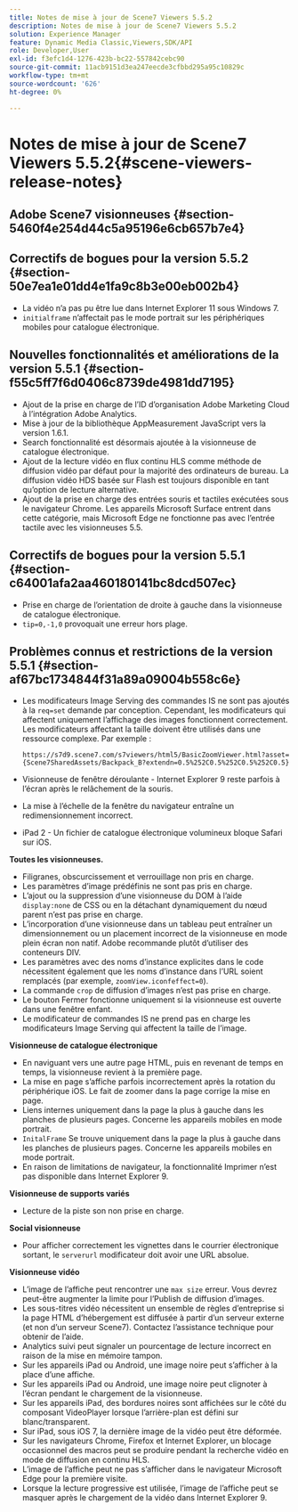 ```yaml
---
title: Notes de mise à jour de Scene7 Viewers 5.5.2
description: Notes de mise à jour de Scene7 Viewers 5.5.2
solution: Experience Manager
feature: Dynamic Media Classic,Viewers,SDK/API
role: Developer,User
exl-id: f3efc1d4-1276-423b-bc22-557842cebc90
source-git-commit: 11acb9151d3ea247eecde3cfbbd295a95c10829c
workflow-type: tm+mt
source-wordcount: '626'
ht-degree: 0%

---
```


# Notes de mise à jour de Scene7 Viewers 5.5.2{#scene-viewers-release-notes}

## Adobe Scene7 visionneuses {#section-5460f4e254d44c5a95196e6cb657b7e4}

## Correctifs de bogues pour la version 5.5.2 {#section-50e7ea1e01dd4e1fa9c8b3e00eb002b4}

* La vidéo n’a pas pu être lue dans Internet Explorer 11 sous Windows 7.
* `initialframe` n’affectait pas le mode portrait sur les périphériques mobiles pour catalogue électronique.

## Nouvelles fonctionnalités et améliorations de la version 5.5.1 {#section-f55c5ff7f6d0406c8739de4981dd7195}

* Ajout de la prise en charge de l’ID d’organisation Adobe Marketing Cloud à l’intégration Adobe Analytics.
* Mise à jour de la bibliothèque AppMeasurement JavaScript vers la version 1.6.1.
* Search fonctionnalité est désormais ajoutée à la visionneuse de catalogue électronique.
* Ajout de la lecture vidéo en flux continu HLS comme méthode de diffusion vidéo par défaut pour la majorité des ordinateurs de bureau. La diffusion vidéo HDS basée sur Flash est toujours disponible en tant qu’option de lecture alternative.
* Ajout de la prise en charge des entrées souris et tactiles exécutées sous le navigateur Chrome. Les appareils Microsoft Surface entrent dans cette catégorie, mais Microsoft Edge ne fonctionne pas avec l’entrée tactile avec les visionneuses 5.5.

## Correctifs de bogues pour la version 5.5.1 {#section-c64001afa2aa460180141bc8dcd507ec}

* Prise en charge de l’orientation de droite à gauche dans la visionneuse de catalogue électronique.
* `tip=0,-1,0` provoquait une erreur hors plage.

## Problèmes connus et restrictions de la version 5.5.1 {#section-af67bc1734844f31a89a09004b558c6e}

* Les modificateurs Image Serving des commandes IS ne sont pas ajoutés à la `req=set` demande par conception. Cependant, les modificateurs qui affectent uniquement l’affichage des images fonctionnent correctement. Les modificateurs affectant la taille doivent être utilisés dans une ressource complexe. Par exemple :

  `https://s7d9.scene7.com/s7viewers/html5/BasicZoomViewer.html?asset= {Scene7SharedAssets/Backpack_B?extendn=0.5%252C0.5%252C0.5%252C0.5}`

* Visionneuse de fenêtre déroulante - Internet Explorer 9 reste parfois à l’écran après le relâchement de la souris.
* La mise à l’échelle de la fenêtre du navigateur entraîne un redimensionnement incorrect.
* iPad 2 - Un fichier de catalogue électronique volumineux bloque Safari sur iOS.

**Toutes les visionneuses.**

* Filigranes, obscurcissement et verrouillage non pris en charge.
* Les paramètres d’image prédéfinis ne sont pas pris en charge.
* L’ajout ou la suppression d’une visionneuse du DOM à l’aide `display:none` de CSS ou en la détachant dynamiquement du nœud parent n’est pas prise en charge.
* L’incorporation d’une visionneuse dans un tableau peut entraîner un dimensionnement ou un placement incorrect de la visionneuse en mode plein écran non natif. Adobe recommande plutôt d’utiliser des conteneurs DIV.
* Les paramètres avec des noms d’instance explicites dans le code nécessitent également que les noms d’instance dans l’URL soient remplacés (par exemple, `zoomView.iconfeffect=0`).
* La commande `crop` de diffusion d’images n’est pas prise en charge.
* Le bouton Fermer fonctionne uniquement si la visionneuse est ouverte dans une fenêtre enfant.
* Le modificateur de commandes IS ne prend pas en charge les modificateurs Image Serving qui affectent la taille de l’image.

**Visionneuse de catalogue électronique**

* En naviguant vers une autre page HTML, puis en revenant de temps en temps, la visionneuse revient à la première page.
* La mise en page s’affiche parfois incorrectement après la rotation du périphérique iOS. Le fait de zoomer dans la page corrige la mise en page.
* Liens internes uniquement dans la page la plus à gauche dans les planches de plusieurs pages. Concerne les appareils mobiles en mode portrait.
* `InitalFrame` Se trouve uniquement dans la page la plus à gauche dans les planches de plusieurs pages. Concerne les appareils mobiles en mode portrait.
* En raison de limitations de navigateur, la fonctionnalité Imprimer n’est pas disponible dans Internet Explorer 9.

**Visionneuse de supports variés**

* Lecture de la piste son non prise en charge.

**Social visionneuse**

* Pour afficher correctement les vignettes dans le courrier électronique sortant, le `serverurl` modificateur doit avoir une URL absolue.

**Visionneuse vidéo**

* L’image de l’affiche peut rencontrer une `max size` erreur. Vous devrez peut-être augmenter la limite pour l’Publish de diffusion d’images.
* Les sous-titres vidéo nécessitent un ensemble de règles d’entreprise si la page HTML d’hébergement est diffusée à partir d’un serveur externe (et non d’un serveur Scene7). Contactez l’assistance technique pour obtenir de l’aide.
* Analytics suivi peut signaler un pourcentage de lecture incorrect en raison de la mise en mémoire tampon.
* Sur les appareils iPad ou Android, une image noire peut s’afficher à la place d’une affiche.
* Sur les appareils iPad ou Android, une image noire peut clignoter à l’écran pendant le chargement de la visionneuse.
* Sur les appareils iPad, des bordures noires sont affichées sur le côté du composant VideoPlayer lorsque l’arrière-plan est défini sur blanc/transparent.
* Sur iPad, sous iOS 7, la dernière image de la vidéo peut être déformée.
* Sur les navigateurs Chrome, Firefox et Internet Explorer, un blocage occasionnel des macros peut se produire pendant la recherche vidéo en mode de diffusion en continu HLS.
* L’image de l’affiche peut ne pas s’afficher dans le navigateur Microsoft Edge pour la première visite.
* Lorsque la lecture progressive est utilisée, l’image de l’affiche peut se masquer après le chargement de la vidéo dans Internet Explorer 9.
